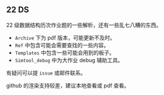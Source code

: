 ## 22 DS

22 级数据结构历次作业题的一些解析，还有一些乱七八糟的东西。

- `Archive` 下为 pdf 版本，可能更新不及时。
- `Ref` 中包含可能会需要查找的一些内容。
- `Templates` 中包含一些可能会用到的板子。
- `Simtool_debug` 中为大作业 debug 辅助工具。

有疑问可以提 `issue` 或邮件联系。

github 的渲染支持较差，建议本地查看或 pdf 查看。
